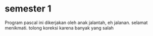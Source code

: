 # semester 1

Program pascal ini dikerjakan oleh anak jalantah, eh jalanan.
selamat menikmati.
tolong koreksi karena banyak yang salah
